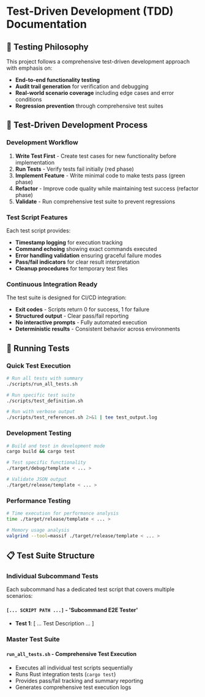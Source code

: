 # Test-Driven Development (TDD) Documentation

## 🧪 **Testing Philosophy**

This project follows a comprehensive test-driven development approach with
emphasis on:

- **End-to-end functionality testing**
- **Audit trail generation** for verification and debugging
- **Real-world scenario coverage** including edge cases and error conditions
- **Regression prevention** through comprehensive test suites

## 🎯 **Test-Driven Development Process**

### **Development Workflow**

1. **Write Test First** - Create test cases for new functionality before
   implementation
2. **Run Tests** - Verify tests fail initially (red phase)
3. **Implement Feature** - Write minimal code to make tests pass (green phase)
4. **Refactor** - Improve code quality while maintaining test success (refactor
   phase)
5. **Validate** - Run comprehensive test suite to prevent regressions

### **Test Script Features**

Each test script provides:

- **Timestamp logging** for execution tracking
- **Command echoing** showing exact commands executed
- **Error handling validation** ensuring graceful failure modes
- **Pass/fail indicators** for clear result interpretation
- **Cleanup procedures** for temporary test files

### **Continuous Integration Ready**

The test suite is designed for CI/CD integration:

- **Exit codes** - Scripts return 0 for success, 1 for failure
- **Structured output** - Clear pass/fail reporting
- **No interactive prompts** - Fully automated execution
- **Deterministic results** - Consistent behavior across environments

## 🔧 **Running Tests**

### **Quick Test Execution**

```bash
# Run all tests with summary
./scripts/run_all_tests.sh

# Run specific test suite
./scripts/test_definition.sh

# Run with verbose output
./scripts/test_references.sh 2>&1 | tee test_output.log
```

### **Development Testing**

```bash
# Build and test in development mode
cargo build && cargo test

# Test specific functionality
./target/debug/template < ... >

# Validate JSON output
./target/release/template < ... >
```

### **Performance Testing**

```bash
# Time execution for performance analysis
time ./target/release/template < ... >

# Memory usage analysis
valgrind --tool=massif ./target/release/template < ... >
```

## 📋 **Test Suite Structure**

### **Individual Subcommand Tests**

Each subcommand has a dedicated test script that covers multiple scenarios:

#### **`[... SCRIPT PATH ...]`** - 'Subcommand E2E Tester'

- **Test 1**: [ ... Test Description ... ]

### **Master Test Suite**

#### **`run_all_tests.sh`** - Comprehensive Test Execution

- Executes all individual test scripts sequentially
- Runs Rust integration tests (`cargo test`)
- Provides pass/fail tracking and summary reporting
- Generates comprehensive test execution logs
